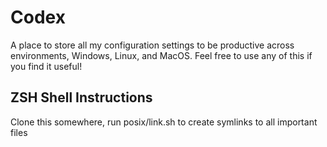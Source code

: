 Codex
=====
A place to store all my configuration settings to be productive across environments, Windows, Linux,
and MacOS. Feel free to use any of this if you find it useful!

ZSH Shell Instructions
----------------------
Clone this somewhere, run posix/link.sh to create symlinks to all important files
